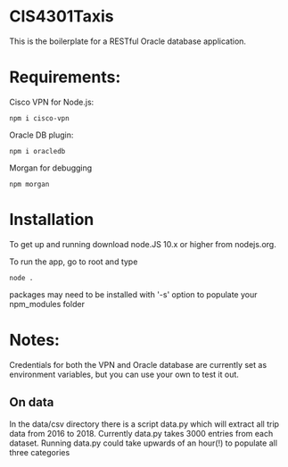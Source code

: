 # CIS4301Taxis

This is the boilerplate for a RESTful Oracle database application.

# Requirements:



Cisco VPN for Node.js:

    npm i cisco-vpn

Oracle DB plugin:

    npm i oracledb

Morgan for debugging

    npm morgan

# Installation

To get up and running download node.JS 10.x or higher from nodejs.org.

To run the app, go to root and type

    node .

packages may need to be installed with '-s' option to populate your
npm_modules folder
# Notes:
Credentials for both the VPN and Oracle database are currently set as environment
variables, but you can use your own to test it out.

## On data
In the data/csv directory there is a script data.py which will extract all trip data
from 2016 to 2018.  Currently data.py takes 3000 entries from each dataset.  Running
data.py could take upwards of an hour(!) to populate all three categories
